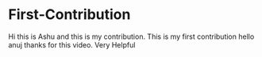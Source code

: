 # First-Contribution
Hi this is Ashu and this is my contribution.
This is my first contribution
hello anuj thanks for this video. Very Helpful

